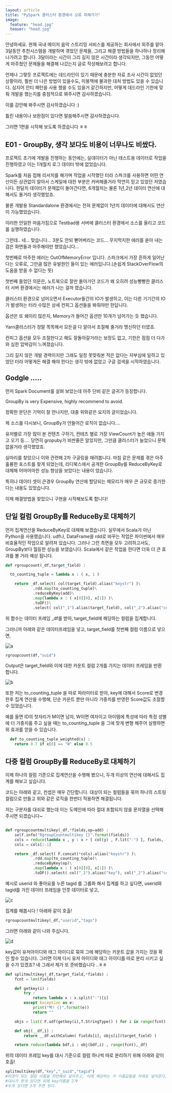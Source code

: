 ```yaml
---
layout: article 
title: "PySpark 클러스터 환경에서 오류 피해가기"
image:
  feature: "head.jpg"
  teaser: "head.jpg"
---
```


안녕하세요. 현재 국내 메이저 음악 스트리밍 서비스를 제공하는 회사에서 외주를 맡아 3달동안 추천시스템을 개발하며 겪었던 문제들, 그리고 해결 방법들을 하나하나 정리해 나가려고 합니다. 3달이라는 시간이 그리 길지 않은 시간이라 생각되지만, 그동안 어떻게 마주쳤던 문제들을 해결해 나갔는지 글로 작성해보려고 합니다.

언제나 그렇듯 프로젝트에는 데드라인이 있기  때문에 충분한 자료 조사 시간이 없었던 상황이라, 훨씬 더 나은 방법이 있을수도, 미봉책에 불과한 대처 방법도 있을 수 있습니다. 심지어 안티 패턴을 사용 했을 수도 있을거 같긴하지만, 어떻게 데드라인 기한에 맞춰 개발을 했는지를 중점적으로 봐주시면 감사하겠습니다.

이를 감안해 봐주시면 감사하겠습니다 :)

틀린 내용이나 보완점이 있다면 말씀해주시면 감사하겠습니다.

그러면 1편을 시작해 보도록 하겠습니다 ㅎㅎ

## E01 - GroupBy,  생각 보다도 비용이 너무나도 비쌌다.

프로젝트 초기에 개발을 진행하는 동안에는, 실데이터가 아닌 테스트용 데이터로 작업을 진행하였고 이는 1개월치 로그 데이터 밖에 없었습니다.

Spark를 처음 접해 리서치를 해가며 작업을 시작했던 터라 스파크를 사용하면 어떤 연산이든 상관없이 알아서 스케일에 대한 부분은 커버해줄거라 막연히 믿고 있었던 저였습니다. 한달치 데이터가 문제없이 돌아간다면, 6개월치는 물론 1년,2년 데이터 연산에 대해서도 돌거라 생각했었죠.

물론 개발용 Standardalone 환경에서는 전혀 문제없이 1년치 데이터에 대해서도 연산이 가능했었습니다.

이러한 안일한 마음가짐으로 Testbad용 서버에 클러스터 환경에서 소스를 올리고 코드를 실행하였습니다. 

그런데.. 네... 맞습니다...
3분도 안되 뻗어버리는 코드... 무지막지한 에러를 쏟아 내는 검은 화면들과 마주해야만 했었습니다...

첫번째로 마주한 에러는 OutOfMemoryError 입니다. 스파크에서 가장 흔하게 일어난다는 오류로, 그만큼 많은 유발원인 들이 있는 에러입니다.(손쉽게 StackOverFlow의 도움을 받을 수 없다는 뜻)

첫번째 들었던 의문은, 노트북으로 잘만 돌아가던 코드가 왜 오히려 성능빵빵한 클러스터 서버 환경에서는 에러가 나는 걸까 였습니다.

클러스터 환경으로 넘어오면서 Executor들간의 IO가 발생하고, 이는 다른 기기간의 IO가 발생하는 터라 수많은 상세 컨피그 옵션들을 봐줘야만 한답니다.

옵션은 또 왜이리 많은지, Memory가 들어간 옵션만 10개가 넘어가는 듯 했습니다. 

Yarn클러스터가 정말 똑똑해서 모든걸 다 알아서 조절해 줄거라 맹신하던 터였죠.

컨피그 옵션을 모두 조절한다고 해도 잘돌아갈거라는 보장도 없고, 기한은 점점 더 다가와 심한 압박감이 느껴졌습니다. 

그리 길지 않은 개발 경력이지만 그래도 일정 못맞춰본 적은 없다는 자부심에 일하고 있었던 터라 어떻게든 해결 해야 한다는 생각 밖에 없었고 구글 검색을 시작하였습니다.

## Godgle .....

먼저 Spark Document를 살펴 보았는데 아주 단비 같은 글귀가 등장합니다.

GroupBy is very Expensive, highly recommend to avoid.

정확한 문단은 기억이 잘 안나지만, 대충 위와같은 요지의 글이었습니다.

제 소스를 다시보니, GroupBy가 안들어간 로직이 없습니다.... 

유저별로 가장 많이 본 컨텐츠 구하기, 컨테츠 별로 가장 ViewCount가 높은 애들 가지고 오기 등.... 당연히 gropuby가 비싼줄은 알았지만, 그만큼 클러스터가 늘었으니 문제 없을거라 생각했었죠.

실마리를 찾았으니 이와 관련해 2차 구글링을 때려봅니다. 마침 같은 문제를 겪은 아주 훌륭한 포스트를 찾게 되었는데, 
리디북스에서 공개한 GroupBy를 ReduceByKey로 대체해 어마어마한 성능 향상을 보았다는 내용이 었습니다. 

특히나 데이터 셋이 큰경우 GroupBy 연산에 할당되는 메모리가 매우 큰 규모로 증가한다는 내용도 있었습니다. 

이제 해결방법을 찾았으니 구현을 시작해보도록 합니다!


## 단일 컬럼 GroupBy를 ReduceBy로 대체하기

먼저 집계연산을 ReduceByKey로 대체해 보겠습니다.
실무에서 Scala가 아닌 Python을 사용했습니다. udf나, DataFrame을 rdd로 바꾸는 작업은 파이썬에서 매우 비효율적인 작업으로 알려져 있습니다. 그러나 그런 측면을 모두 고려하고서도, GroupBy보다 월등한 성능을 보였습니다. Scala에서 같은 작업을 한다면 더욱 더 큰 효과를 볼 거라 예상 됩니다.


```python
def rgroupcount(_df,target_field) :

  to_counting_tuple = lambda x : ( x, 1 )

    return _df.select( col(target_field).alias("keystr") )\
            .rdd.map(to_counting_tuple)\
            .reduceByKey(add)\
            .map(lambda x : ( x[0][0], x[1]) )\
            .toDF()\
            .select( col("_1").alias(target_field), col("_2").alias("count"))
```

위 함수는 데이터 프레임 _df를 받아, target_field에 해당하는 컬럼을 집계합니다. 

그러니까 아래와 같은 데이터프레임을 넣고, target_field를 첫번째 컬럼 이름으로 넣으면,

![a](../images/02.PNG)
```python
rgroupcount(df,"suid")
```

Output은 target_field와 이에 대한 카운트 컬럼 2개를 가지는 데이터 프레임을 반환 합니다.

![b](../images/03.PNG)

또한 저는 to_counting_tuple 을 따로 파라미터로 받아, key에 대해서 Score로 변경한후 집계 연산을 수행해, 단순 카운트 뿐만 아니라 가중치를 반영한 Score값도 조절할 수 있었습니다. 

예를 들면 ID의 첫자리가 M이면 남자, W이면 여자이고 아이템에 특성에 따라 특정 성별에 더 가중치를 주고 싶을 때는 to_counting_tuple 을 그에 맞게 변형 해주어 실행하면 위 효과를 얻을 수 있습니다.

```python
  def to_counting_tuple_weighted(x) :
    return 0.7 if x[0] == "W" else 0.5
```

## 다중 컬럼 GroupBy를 ReduceBy로 대체하기

이제 하나의 컬럼 기준으로 집계연산을 수행해 봤으니, 두개 이상의 연산에 대해서도 집계를 해보고 싶습니다. 

코드는 아래와 같고, 컨셉은 매우 간단합니다. 대상이 되는 컬럼들을 묶어 하나의 스트링 컬럼으로 만들고 위와 같은 로직을 한번더 적용하면 해결됩니다.

저는 구분자를 대쉬로 했는데 이는 도메인에 따라 절대 포함되지 않을 문자열을 선택해주시면 되겠습니다~

```python

def rgroupcountmultikey(_df,*fields,op=add) :
    self.info("RgroupCountmultikey {}".format(fields))
    cols = reduce(lambda x , y : x + [ col(y) , F.lit("-") ], fields, [])
    cols = cols[:-1]

    return _df.select( F.concat(*cols).alias("keystr") )\
            .rdd.map(to_counting_tuple)\
            .reduceByKey(op)\
            .map(lambda x : ( x[0][0], x[1]) )\
            .toDF().select( col("_1").alias("key"), col("_2").alias("count"))

```

예시로 userid 와 좋아요를 누른 tagid 를 그룹화 해서 집계를 하고 싶다면, 
userid와 tagid를 가진 데이터 프레임을 인풋 데이터로 넣고,

![c](../images/05.PNG)

집계를 해봅시다 ! 아래와 같이 호출!
```python
rgroupcountmultikey(_df,"userid","tags")
```

그러면 아래와 같이 나와 주십니다.

![d](../images/04.PNG)

key값이 유저아이디와 태그 아이디로 묶여 그에 해당하는 카운트 값을 가지는 것을 확인 할수 있습니다.
그러면 이제 다시 유저 아이디와 태그 아이디를 따로 분리 시키고 싶을 수가 있겠죠? 
네 그래서 제가 또 준비했습니다 ..ㅎㅎ

```python
def splitmultikey(_df,target_field,*fields) :
    fcnt = len(fields) 

    def getkey(i) :
        try :
            return lambda x : x.split("-")[i]
        except Exception as e:
            print("삑! {}".format(e))
            return ""

    objs = list( F.udf(getkey(i),T.StringType() ) for i in range(fcnt) )

    def obj(__df,i) :
        return __df.withColumn( fields[i], objs[i](target_field) )

    return reduce(lambda bdf,i : obj(bdf,i) , range(fcnt),_df)
```

위의 데이터 프레임 key를 대시 기준으로 컬럼 하나씩 따로 분리하기 위해 아래와 같이 호출!

```python
splitmultikey(df,"key","_suid","tagid")
#타겟이 되는 컬럼 이름을 첫번째로 넣어주고, 이에 해당하는 키 이름값들을 차례로 넣어준다,
#대시가 한개 있다면 뒤에 key이름을 2개
#두개 있다면 3개 주면 된다.
```













